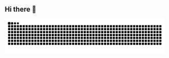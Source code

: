 ## Hi there 👋

<!--
**michaelchern/michaelchern** is a ✨ _special_ ✨ repository because its `README.md` (this file) appears on your GitHub profile.

Here are some ideas to get you started:

- 🔭 I’m currently working on ...
- 🌱 I’m currently learning ...
- 👯 I’m looking to collaborate on ...
- 🤔 I’m looking for help with ...
- 💬 Ask me about ...
- 📫 How to reach me: ...
- 😄 Pronouns: ...
- ⚡ Fun fact: ...
-->

<picture>
  <source media="(prefers-color-scheme: dark)" srcset="https://raw.githubusercontent.com/michaelchern/michaelchern/output/github-contribution-grid-snake-dark.svg">
  <source media="(prefers-color-scheme: light)" srcset="https://raw.githubusercontent.com/michaelchern/michaelchern/output/github-contribution-grid-snake.svg">
  <img alt="github contribution grid snake animation" src="https://raw.githubusercontent.com/michaelchern/michaelchern/output/github-contribution-grid-snake.svg">
</picture>